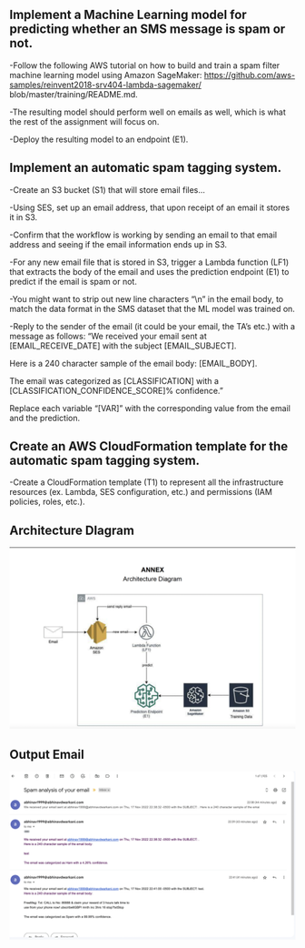 
## Implement a Machine Learning model for predicting whether an SMS message is spam or not.
-Follow the following AWS tutorial on how to build and train a spam filter machine learning model using Amazon SageMaker: https://github.com/aws-samples/reinvent2018-srv404-lambda-sagemaker/ blob/master/training/README.md. 

-The resulting model should perform well on emails as well, which is what the rest of the assignment will focus on.  

-Deploy the resulting model to an endpoint (E1).  


## Implement an automatic spam tagging system.
-Create an S3 bucket (S1) that will store email files...

-Using SES, set up an email address, that upon receipt of an email it stores it in S3.  

-Confirm that the workflow is working by sending an email to that email address and seeing if the email information ends up in S3.  

-For any new email file that is stored in S3, trigger a Lambda function (LF1) that extracts the body of the email and uses the prediction endpoint (E1) to predict if the email is spam or not.

-You might want to strip out new line characters “\n” in the email body, to match the data format in the SMS dataset that the ML model was trained on.

-Reply to the sender of the email (it could be your email, the TA’s etc.) with a message as follows:
“We received your email sent at [EMAIL_RECEIVE_DATE] with the subject [EMAIL_SUBJECT].  

Here is a 240 character sample of the email body: [EMAIL_BODY]. 

The email was categorized as [CLASSIFICATION] with a [CLASSIFICATION_CONFIDENCE_SCORE]% confidence.”  

Replace each variable “[VAR]” with the corresponding value from the email and the prediction.  


## Create an AWS CloudFormation template for the automatic spam tagging system.

-Create a CloudFormation template (T1) to represent all the infrastructure resources (ex. Lambda, SES configuration, etc.) and permissions (IAM policies, roles, etc.).

## Architecture DIagram 

![alt text](https://github.com/takhilabhinav/aws_email_spam/blob/main/Architecture/Screen%20Shot%202022-11-17%20at%2011.20.27%20PM.png)

## Output Email
![alt text](https://github.com/takhilabhinav/aws_email_spam/blob/main/Architecture/Screen%20Shot%202022-11-17%20at%2011.23.20%20PM.png)


